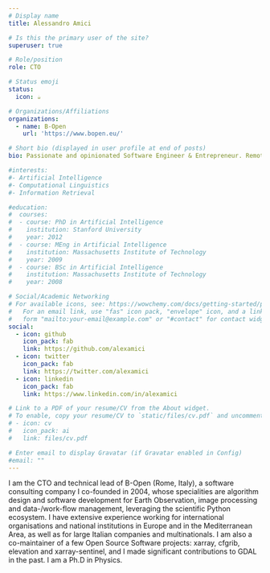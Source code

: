 ```yaml
---
# Display name
title: Alessandro Amici

# Is this the primary user of the site?
superuser: true

# Role/position
role: CTO

# Status emoji
status:
  icon: ☕️

# Organizations/Affiliations
organizations:
  - name: B-Open
    url: 'https://www.bopen.eu/'

# Short bio (displayed in user profile at end of posts)
bio: Passionate and opinionated Software Engineer & Entrepreneur. Remote Sensing | Climate | Python

#interests:
#- Artificial Intelligence
#- Computational Linguistics
#- Information Retrieval

#education:
#  courses:
#  - course: PhD in Artificial Intelligence
#    institution: Stanford University
#    year: 2012
#  - course: MEng in Artificial Intelligence
#    institution: Massachusetts Institute of Technology
#    year: 2009
#  - course: BSc in Artificial Intelligence
#    institution: Massachusetts Institute of Technology
#    year: 2008

# Social/Academic Networking
# For available icons, see: https://wowchemy.com/docs/getting-started/page-builder/#icons
#   For an email link, use "fas" icon pack, "envelope" icon, and a link in the
#   form "mailto:your-email@example.com" or "#contact" for contact widget.
social:
  - icon: github
    icon_pack: fab
    link: https://github.com/alexamici
  - icon: twitter
    icon_pack: fab
    link: https://twitter.com/alexamici
  - icon: linkedin
    icon_pack: fab
    link: https://www.linkedin.com/in/alexamici

# Link to a PDF of your resume/CV from the About widget.
# To enable, copy your resume/CV to `static/files/cv.pdf` and uncomment the lines below.
# - icon: cv
#   icon_pack: ai
#   link: files/cv.pdf

# Enter email to display Gravatar (if Gravatar enabled in Config)
#email: ""
---
```


I am the CTO and technical lead of B-Open (Rome, Italy), a software consulting company I co-founded in 2004, whose specialities are algorithm design and software development for Earth Observation, image processing and data-/work-flow management, leveraging the scientific Python ecosystem. I have extensive experience working for international organisations and national institutions in Europe and in the Mediterranean Area, as well as for large Italian companies and multinationals. I am also a co-maintainer of a few Open Source Software projects: xarray, cfgrib, elevation and xarray-sentinel, and I made significant contributions to GDAL in the past. I am a Ph.D in Physics.
